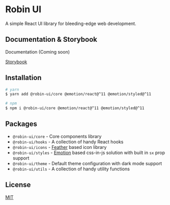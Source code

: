 # Robin UI

A simple React UI library for bleeding-edge web development.

## Documentation & Storybook

Documentation (Coming soon)

[Storybook](https://master--6293dc276b9544003ae34663.chromatic.com/)

## Installation

```sh
# yarn
$ yarn add @robin-ui/core @emotion/react@^11 @emotion/styled@^11

# npm
$ npm i @robin-ui/core @emotion/react@^11 @emotion/styled@^11
```

## Packages

-   `@robin-ui/core` - Core components library
-   `@robin-ui/hooks` - A collection of handy React hooks
-   `@robin-ui/icons` - [Feather](https://feathericons.com/) based icon library
-   `@robin-ui/styles` - [Emotion](https://emotion.sh/) based css-in-js solution with built in `sx` prop support
-   `@robin-ui/theme` - Default theme configuration with dark mode support
-   `@robin-ui/utils` - A collection of handy utility functions

## License

[MIT](https://github.com/robinh-jsx/robin-ui/blob/master/LICENSE)
